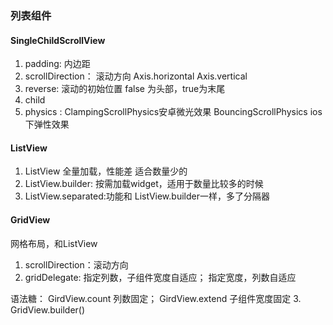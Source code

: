 ### 列表组件

#### SingleChildScrollView
1. padding: 内边距
2. scrollDirection： 滚动方向 Axis.horizontal   Axis.vertical
3. reverse: 滚动的初始位置 false 为头部，true为末尾
4. child
5. physics : ClampingScrollPhysics安卓微光效果   BouncingScrollPhysics ios下弹性效果

#### ListView
1. ListView 全量加载，性能差 适合数量少的   
2. ListView.builder: 按需加载widget，适用于数量比较多的时候
3. ListView.separated:功能和 ListView.builder一样，多了分隔器



#### GridView 
网格布局，和ListView
1. scrollDirection：滚动方向
2. gridDelegate:  指定列数，子组件宽度自适应； 指定宽度，列数自适应

语法糖： GirdView.count 列数固定； GirdView.extend 子组件宽度固定
3. GridView.builder()